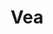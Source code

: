 ---
title: "Vea"
url: /san-fernando-del-valle-de-catamarca/vea-avenida-belgrano/
shop: supermercado
---